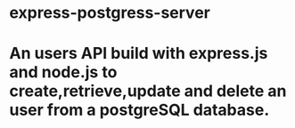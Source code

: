 # express-postgress-server

# An users API build with express.js and node.js to create,retrieve,update and delete an user from a postgreSQL database.
